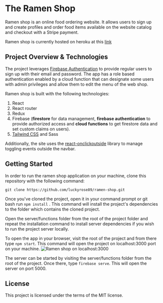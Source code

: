 # The Ramen Shop

Ramen shop is an online food ordering website. It allows users to sign up and create profiles and order food items available on the website catalog and checkout with a Stripe payment.

Ramen shop is currently hosted on heroku at this [link](https://the-ramen-shop.herokuapp.com/)

## Project Overview & Technologies

The project leverages [Firebase Authentication](https://firebase.google.com/docs/auth/web/manage-users) to provide regular users to sign up with their email and password. The app has a role based authentication enabled by a cloud function that can designate some users with admin privileges and allow them to edit the menu of the web shop.

Ramen shop is built with the following technologies:

1.  React
2.  React router
3.  Redux
4.  Firebase (**firestore** for data management, **firebase authentication** to provide authorized access and **cloud functions** to get firestore data and set custom claims on users).
5.  [Tailwind CSS](https://tailwindcss.com/) and Sass

Additionally, the site uses the [react-onclickoutside](https://www.npmjs.com/package/react-onclickoutside) library to manage toggling events outside the navbar.

## Getting Started

In order to run the ramen shop application on your machine, clone this repository with the following command:

    git clone https://github.com/luckyrose89/ramen-shop.git

Once you've cloned the project, open it in your command prompt or git bash run `npm install` . This command will install the project's dependencies to the folder which contains the cloned project.

Open the server/functions folder from the root of the project folder and repeat the installation command to install server dependencies if you wish to run the project server locally.

To open the app in your browser, visit the root of the project and from there type `npm start`. This command will open the project on localhost:3000 port on your machine.
![Ramen shop on localhost:3000](https://i.ibb.co/FJ702YR/preview.gif)

The server can be started by visiting the server/functions folder from the root of the project. Once there, type `firebase serve`. This will open the server on port 5000.

## License

This project is licensed under the terms of the MIT license.
